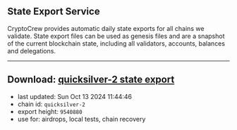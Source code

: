## State Export Service
CryptoCrew provides automatic daily state exports for all chains we validate. State export files can be used as genesis files and are a snapshot of the current blockchain state, including all validators, accounts, balances and delegations.

---
**Download: [quicksilver-2 state export](https://dl-eu2.ccvalidators.com/SERVICE/quicksilver/quicksilver-2_export_9540880.json)**
---

- last updated: Sun Oct 13 2024 11:44:46
- chain id: `quicksilver-2`
- export height: `9540880`
- use for: airdrops, local tests, chain recovery

